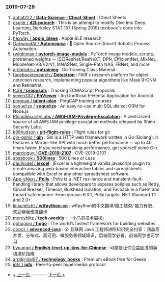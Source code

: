 ### 2019-07-28 
1. [abhat222 / **Data-Science--Cheat-Sheet**](https://github.com/abhat222/Data-Science--Cheat-Sheet) : Cheat Sheets
1. [dsgiitr / **d2l-pytorch**](https://github.com/dsgiitr/d2l-pytorch) : This is an attempt to modify Dive into Deep Learning, Berkeley STAT 157 (Spring 2019) textbook's code into PyTorch.
1. [hexway / **apple_bleee**](https://github.com/hexway/apple_bleee) : Apple BLE research
1. [OakwoodAI / **Automagica**](https://github.com/OakwoodAI/Automagica) : 🤖 Open Source (Smart) Robotic Process Automation
1. [rwightman / **pytorch-image-models**](https://github.com/rwightman/pytorch-image-models) : PyTorch image models, scripts, pretrained weights -- (SE)ResNet/ResNeXT, DPN, EfficientNet, MixNet, MobileNet-V3/V2/V1, MNASNet, Single-Path NAS, FBNet, and more
1. [ardanlabs / **gotraining**](https://github.com/ardanlabs/gotraining) : Go Training Class Material :
1. [facebookresearch / **Detectron**](https://github.com/facebookresearch/Detectron) : FAIR's research platform for object detection research, implementing popular algorithms like Mask R-CNN and RetinaNet.
1. [tc39 / **proposals**](https://github.com/tc39/proposals) : Tracking ECMAScript Proposals
1. [seven332 / **EhViewer**](https://github.com/seven332/EhViewer) : An Unofficial E-Hentai Application for Android
1. [pingcap / **talent-plan**](https://github.com/pingcap/talent-plan) : PingCAP training courses
1. [sequelize / **sequelize**](https://github.com/sequelize/sequelize) : An easy-to-use multi SQL dialect ORM for Node.js
1. [RhinoSecurityLabs / **AWS-IAM-Privilege-Escalation**](https://github.com/RhinoSecurityLabs/AWS-IAM-Privilege-Escalation) : A centralized source of all AWS IAM privilege escalation methods released by Rhino Security Labs.
1. [k88hudson / **git-flight-rules**](https://github.com/k88hudson/git-flight-rules) : Flight rules for git
1. [gin-gonic / **gin**](https://github.com/gin-gonic/gin) : Gin is a HTTP web framework written in Go (Golang). It features a Martini-like API with much better performance -- up to 40 times faster. If you need smashing performance, get yourself some Gin.
1. [marcinguy / **CVE-2019-2107**](https://github.com/marcinguy/CVE-2019-2107) : CVE-2019-2107
1. [aosabook / **500lines**](https://github.com/aosabook/500lines) : 500 Lines or Less
1. [paulhodel / **jexcel**](https://github.com/paulhodel/jexcel) : jExcel is a lightweight vanilla javascript plugin to create amazing web-based interactive tables and spreadsheets compatible with Excel or any other spreadsheet software.
1. [App-vNext / **Polly**](https://github.com/App-vNext/Polly) : Polly is a .NET resilience and transient-fault-handling library that allows developers to express policies such as Retry, Circuit Breaker, Timeout, Bulkhead Isolation, and Fallback in a fluent and thread-safe manner. From version 6.0.1, Polly targets .NET Standard 1.1 and 2.0+.
1. [leisurelicht / **wtfpython-cn**](https://github.com/leisurelicht/wtfpython-cn) : wtfpython的中文翻译/施工结束/ 能力有限，欢迎帮我改进翻译
1. [mercyblitz / **tech-weekly**](https://github.com/mercyblitz/tech-weekly) : 「小马哥技术周报」
1. [gohugoio / **hugo**](https://github.com/gohugoio/hugo) : The world’s fastest framework for building websites.
1. [doocs / **advanced-java**](https://github.com/doocs/advanced-java) : 😮 互联网 Java 工程师进阶知识完全扫盲：涵盖高并发、分布式、高可用、微服务等领域知识，后端同学必看，前端同学也可学习
1. [byoungd / **English-level-up-tips-for-Chinese**](https://github.com/byoungd/English-level-up-tips-for-Chinese) : 可能是让你受益匪浅的英语进阶指南
1. [arpitjindal97 / **technology_books**](https://github.com/arpitjindal97/technology_books) : Premium eBook free for Geeks
1. [ipfs / **ipfs**](https://github.com/ipfs/ipfs) : Peer-to-peer hypermedia protocol 

- [ < 上一页 ](https://github.com/able8/github-trending-daily-record/blob/master/2019-07-27.md) -------- [ 下一页 > ](https://github.com/able8/github-trending-daily-record/blob/master/2019-07-29.md)